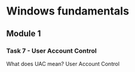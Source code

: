 # Windows fundamentals

## Module 1

### Task 7 - User Account Control

What does UAC mean? User Account Control
